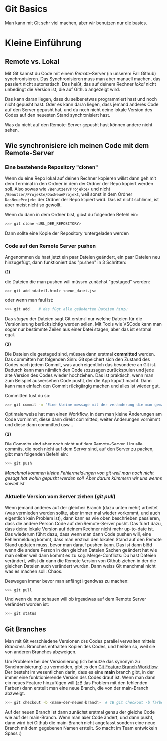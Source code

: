 # Git Basics

Man kann mit Git sehr viel machen, aber wir benutzen nur die basics.

# Kleine Einführung

## Remote vs. Lokal

Mit Git kannst du Code mit einem *Remote*-Server (in unserem Fall Github) synchronisieren. Das Synchronisieren muss man aber manuell machen, das passiert nicht automatisch. Das heißt, das auf deinem Rechner *lokal* nicht unbedingt die Version ist, die auf Github angezeigt wird.

Das kann daran liegen, dass du selber etwas programmiert hast und noch nicht gepusht hast. Oder es kann daran liegen, dass jemand anderes Code auf den Server gepusht hat, und du noch nicht deine lokale Version des Codes auf den neuesten Stand synchronisiert hast.

Was du nicht auf den Remote-Server gepusht hast können andere nicht sehen.

## Wie synchronisiere ich meinen Code mit dem Remote-Server

### Eine bestehende Repository "clonen"

Wenn du eine Repo lokal auf deinen Rechner kopieren willst dann geh mit dem Terminal in den Ordner in dem der Ordner der Repo kopiert werden soll. Also sowas wie `/Benutzer/Projekte/` und nicht `/Benutzer/Projekte/DasNeueProjekt`, weil sonst in dem Ordner `DasNeueProjekt` der Ordner der Repo kopiert wird. Das ist nicht schlimm, ist aber meist nicht so gewollt.

Wenn du dann in dem Ordner bist, gibst du folgenden Befehl ein:

```bash
>>> git clone <URL_DER_REPOSITORY>
```

Dann sollte eine Kopie der Repository runtergeladen werden


### Code auf den Remote Server pushen

Angenommen du hast jetzt ein paar Dateien geändert, ein paar Dateien neu hinzugefügt, dann funktioniert das "pushen" in 3 Schritten:

**(1)**

die Dateien die man pushen will müssen zunächst "gestaged" werden:

```bash
>>> git add <datei1.html> <neue_datei.js>
```

oder wenn man faul ist:

```bash
>>> git add .  # das fügt alle geänderten Dateien hinzu
```

Das *stagen* der Dateien sagt Git erstmal nur welche Dateien für die Versionierung berücksichtig werden sollen. Mit Tools wie VSCode kann man sogar nur bestimmte Zeilen aus einer Datei stagen, aber das ist erstmal egal. 

**(2)**

Die Dateien die gestaged sind, müssen dann erstmal **committed** werden. Das committen hat folgenden Sinn: Git speichert sich den Zustand des Codes nach jedem Commit, was auch eigentlich das besondere an Git ist. Dadurch kann man nämlich den Code sozusagen zurückspulen und jede alte Version des Codes wieder hochziehen. Das ist praktisch, wenn man zum Beispiel ausversehen Code pusht, der die App kaputt macht. Dann kann man einfach den Commit rückgängig machen und alles ist wieder gut.

Committen tust du so:

```bash
>>> git commit -m "Eine kleine message mit der veränderung die man gemacht hat"
```

Optimalerweise hat man einen Workflow, in dem man kleine Änderungen am Code vornimmt, diese dann direkt committed, weiter Änderungen vornimmt und diese dann committed usw...

**(3)**

Die Commits sind aber noch nicht auf dem Remote-Server. Um alle commits, die noch nicht auf dem Server sind, auf den Server zu packen, gibt man folgenden Befehl ein:

```bash
>>> git push
```

*Manchmal kommen kleine Fehlermeldungen von git weil man noch nicht gesagt hat wohin gepusht werden soll. Aber darum kümmern wir uns wenns soweit ist*


### Aktuelle Version vom Server ziehen (*git pull*)

Wenn jemand anderes auf der gleichen Branch (dazu unten mehr) arbeitet (was vermieden werden sollte, aber immer mal wieder vorkommt, und auch eigentlich kein Problem ist), dann kann es wie oben beschrieben passieren, dass die andere Person Code auf den Remote-Server pusht. Das führt dazu, dass deine lokale Version auf deinem Rechner nicht mehr up-to-date ist. Das wiederum führt dazu, dass wenn man dann Code pushen will, eine Fehlermeldung kommt, dass man erstmal den lokalen Stand auf den Remote Stand updaten muss, bevor man darauf pushen kann. Das ist dann blöd wenn die andere Person in den gleichen Dateien Sachen geändert hat wie man selber weil dann kommt es zu sog. Merge-Conflicts: Du hast Dateien verändert, willst dir dann die Remote Version von Github ziehen in der die gleichen Dateien auch verändert wurden. Dann weiss Git manchmal nicht was es machen soll: Chaos.

Deswegen immer bevor man anfängt irgendwas zu machen:

```bash
>>> git pull
```

Und wenn du nur schauen will ob irgendwas auf dem Remote Server verändert worden ist:

```bash
>>> git status
```


## Git Branches

Man mit Git verschiedene Versionen des Codes parallel verwalten mittels *Branches*. Branches enthalten Kopien des Codes, und heißen so, weil sie von anderen Branches abzweigen.

Um Probleme bei der Versionierung (ich benutze das synonym zu Synchronisierung) zu vermeiden, gibt es den [Git Feature Branch Workflow](https://www.atlassian.com/git/tutorials/comparing-workflows/feature-branch-workflow). Der besteht im wesentlichen darin, dass es eine **main** branch gibt, in der immer eine funktionierende Version des Codes drauf ist. Wenn man dann ein neues Feature hinzufügen will (zB das Problem mit den fehlenden Farben) dann erstellt man eine neue Branch, die von der main-Branch abzweigt.

```bash
>>> git checkout -b <name-der-neuen-branch>  # zB git checkout -b farben-problem-loesen
```

Auf der neuen Branch ist dann zunächst erstmal genau der gleiche Code wie auf der main-Branch. Wenn man aber Code ändert, und dann pusht, dann wird bei Github die main-Branch nicht angefasst sondern eine neue Branch mit dem gegebenen Namen erstellt. So macht im Team entwickeln Spass :)